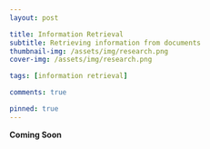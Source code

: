 ```yaml
---
layout: post

title: Information Retrieval
subtitle: Retrieving information from documents
thumbnail-img: /assets/img/research.png
cover-img: /assets/img/research.png

tags: [information retrieval]

comments: true

pinned: true
---
```


**Coming Soon**
